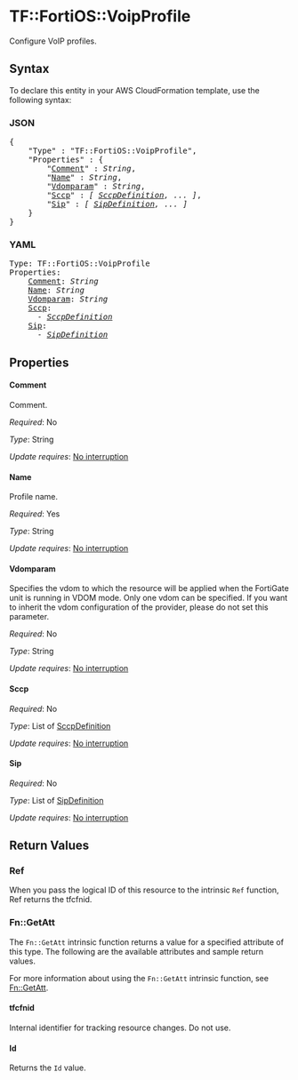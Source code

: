 # TF::FortiOS::VoipProfile

Configure VoIP profiles.

## Syntax

To declare this entity in your AWS CloudFormation template, use the following syntax:

### JSON

<pre>
{
    "Type" : "TF::FortiOS::VoipProfile",
    "Properties" : {
        "<a href="#comment" title="Comment">Comment</a>" : <i>String</i>,
        "<a href="#name" title="Name">Name</a>" : <i>String</i>,
        "<a href="#vdomparam" title="Vdomparam">Vdomparam</a>" : <i>String</i>,
        "<a href="#sccp" title="Sccp">Sccp</a>" : <i>[ <a href="sccpdefinition.md">SccpDefinition</a>, ... ]</i>,
        "<a href="#sip" title="Sip">Sip</a>" : <i>[ <a href="sipdefinition.md">SipDefinition</a>, ... ]</i>
    }
}
</pre>

### YAML

<pre>
Type: TF::FortiOS::VoipProfile
Properties:
    <a href="#comment" title="Comment">Comment</a>: <i>String</i>
    <a href="#name" title="Name">Name</a>: <i>String</i>
    <a href="#vdomparam" title="Vdomparam">Vdomparam</a>: <i>String</i>
    <a href="#sccp" title="Sccp">Sccp</a>: <i>
      - <a href="sccpdefinition.md">SccpDefinition</a></i>
    <a href="#sip" title="Sip">Sip</a>: <i>
      - <a href="sipdefinition.md">SipDefinition</a></i>
</pre>

## Properties

#### Comment

Comment.

_Required_: No

_Type_: String

_Update requires_: [No interruption](https://docs.aws.amazon.com/AWSCloudFormation/latest/UserGuide/using-cfn-updating-stacks-update-behaviors.html#update-no-interrupt)

#### Name

Profile name.

_Required_: Yes

_Type_: String

_Update requires_: [No interruption](https://docs.aws.amazon.com/AWSCloudFormation/latest/UserGuide/using-cfn-updating-stacks-update-behaviors.html#update-no-interrupt)

#### Vdomparam

Specifies the vdom to which the resource will be applied when the FortiGate unit is running in VDOM mode. Only one vdom can be specified. If you want to inherit the vdom configuration of the provider, please do not set this parameter.

_Required_: No

_Type_: String

_Update requires_: [No interruption](https://docs.aws.amazon.com/AWSCloudFormation/latest/UserGuide/using-cfn-updating-stacks-update-behaviors.html#update-no-interrupt)

#### Sccp

_Required_: No

_Type_: List of <a href="sccpdefinition.md">SccpDefinition</a>

_Update requires_: [No interruption](https://docs.aws.amazon.com/AWSCloudFormation/latest/UserGuide/using-cfn-updating-stacks-update-behaviors.html#update-no-interrupt)

#### Sip

_Required_: No

_Type_: List of <a href="sipdefinition.md">SipDefinition</a>

_Update requires_: [No interruption](https://docs.aws.amazon.com/AWSCloudFormation/latest/UserGuide/using-cfn-updating-stacks-update-behaviors.html#update-no-interrupt)

## Return Values

### Ref

When you pass the logical ID of this resource to the intrinsic `Ref` function, Ref returns the tfcfnid.

### Fn::GetAtt

The `Fn::GetAtt` intrinsic function returns a value for a specified attribute of this type. The following are the available attributes and sample return values.

For more information about using the `Fn::GetAtt` intrinsic function, see [Fn::GetAtt](https://docs.aws.amazon.com/AWSCloudFormation/latest/UserGuide/intrinsic-function-reference-getatt.html).

#### tfcfnid

Internal identifier for tracking resource changes. Do not use.

#### Id

Returns the <code>Id</code> value.

